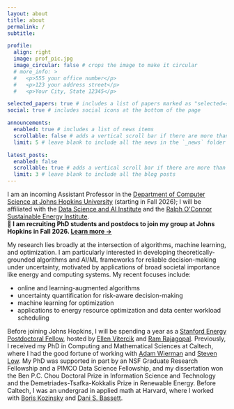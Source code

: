 ```yaml
---
layout: about
title: about
permalink: /
subtitle:

profile:
  align: right
  image: prof_pic.jpg
  image_circular: false # crops the image to make it circular
  # more_info: >
  #   <p>555 your office number</p>
  #   <p>123 your address street</p>
  #   <p>Your City, State 12345</p>

selected_papers: true # includes a list of papers marked as "selected={true}"
social: true # includes social icons at the bottom of the page

announcements:
  enabled: true # includes a list of news items
  scrollable: false # adds a vertical scroll bar if there are more than 3 news items
  limit: 5 # leave blank to include all the news in the `_news` folder

latest_posts:
  enabled: false
  scrollable: true # adds a vertical scroll bar if there are more than 3 new posts items
  limit: 3 # leave blank to include all the blog posts
---
```


I am an incoming Assistant Professor in the [Department of Computer Science at Johns Hopkins University](https://www.cs.jhu.edu/people/incoming-faculty/) (starting in Fall 2026); I will be affiliated with the [Data Science and AI Institute](https://ai.jhu.edu/) and the [Ralph O'Connor Sustainable Energy Institute](https://energyinstitute.jhu.edu/). <br> **📢 I am recruiting PhD students and postdocs to join my group at Johns Hopkins in Fall 2026. <a href="/group">Learn more → </a>**

My research lies broadly at the intersection of algorithms, machine learning, and optimization. I am particularly interested in developing theoretically-grounded algorithms and AI/ML frameworks for reliable decision-making under uncertainty, motivated by applications of broad societal importance like energy and computing systems. My recent focuses include:
- online and learning-augmented algorithms
- uncertainty quantification for risk-aware decision-making
- machine learning for optimization
- applications to energy resource optimization and data center workload scheduling

Before joining Johns Hopkins, I will be spending a year as a [Stanford Energy Postdoctoral Fellow](https://energypostdoc.stanford.edu/), hosted by [Ellen Vitercik](https://vitercik.github.io/) and [Ram Rajagopal](https://profiles.stanford.edu/ram-rajagopal).
Previously, I received my PhD in Computing and Mathematical Sciences at Caltech, where I had the good fortune of working with [Adam Wierman](https://adamwierman.com/) and [Steven Low](http://netlab.caltech.edu/people). My PhD was supported in part by an NSF Graduate Research Fellowship and a PIMCO Data Science Fellowship, and my dissertation won the Ben P.C. Chou Doctoral Prize in Information Science and Technology and the Demetriades-Tsafka-Kokkalis Prize in Renewable Energy. Before Caltech, I was an undergrad in applied math at Harvard, where I worked with [Boris Kozinsky](https://mir.g.harvard.edu/people/boris-kozinsky) and [Dani S. Bassett](https://complexsystemsupenn.com/personal).


<!-- supported by an NSF Graduate Research Fellowship and a PIMCO Data Science Fellowship. My research is broadly concerned with decision-making under uncertainty, with a specific focus on developing new algorithms to enable deploying modern AI/ML tools reliably and safely to real-world problems in energy and sustainability. -->

<!-- In my work, I have developed [optimal algorithms](https://proceedings.mlr.press/v206/christianson23a.html) to leverage black-box AI/ML advice in online optimization while ensuring provable, worst-case performance guarantees. I have also worked on designing such "learning-augmented" algorithms in a variety of more [general](https://dl.acm.org/doi/abs/10.1145/3673660.3655074), [constrained](https://openreview.net/forum?id=hRBdOHVn7y) [problems](https://arxiv.org/abs/2408.07831). Recently, I've been particularly interested in studying how to design better algorithms for [risk-aware](https://proceedings.mlr.press/v247/christianson24a/christianson24a.pdf) decision-making, especially by using [uncertainty quantification](https://openreview.net/forum?id=xF656w37Mj). -->
<!-- which is a crucial consideration for applications such as high-renewables . -->

<!-- Beyond my theoretical work, I am deeply invested in translating theoretical insights to practical, real-world impact, and I have worked on a variety of applications including [electricity markets](https://ieeexplore.ieee.org/abstract/document/10384022) and [carbon-aware datacenter operation](https://dl.acm.org/doi/abs/10.1145/3626776). During my Ph.D., I collaborated with [Beyond Limits](https://www.beyond.ai/) to apply our learning-augmented algorithms to improve [cogeneration management](https://www.climatechange.ai/papers/neurips2022/19) in high-renewables power grids, and I led the implementation of their cogeneration system model in the open-source RL benchmark suite [Sustaingym](https://openreview.net/forum?id=vZ9tA3o3hr). I have also collaborated with Amazon Prime Video on developing and deploying [new, theoretically-grounded algorithms](https://www.amazon.science/publications/soda-an-adaptive-bitrate-controller-for-consistent-high-quality-video-streaming) for adaptive bitrate streaming. -->

<!-- At Caltech, I am fortunate to be advised by [Adam Wierman](https://adamwierman.com/) and [Steven Low](http://netlab.caltech.edu/people). During the summer of 2023, I interned at Microsoft Research Redmond with [Weiwei Yang](https://www.microsoft.com/en-us/research/people/weiwya/) and [Baosen Zhang](https://zhangbaosen.github.io/). Previously, I received an A.B. in applied mathematics from Harvard, where I worked with [Boris Kozinsky](https://mir.g.harvard.edu/people/boris-kozinsky) on ionic transport, and with [Dani S. Bassett](https://complexsystemsupenn.com/personal) (UPenn) on network science. -->
